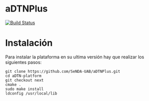 # aDTNPlus
[![Build Status](https://travis-ci.org/SeNDA-UAB/aDTNPlus.svg?branch=master)](https://travis-ci.org/SeNDA-UAB/aDTNPlus)

# Instalación
Para instalar la plataforma en su ultima versión hay que realizar los siguientes pasos:
```
git clone https://github.com/SeNDA-UAB/aDTNPlus.git
cd aDTN-platform
git checkout next
cmake .
sudo make install
ldconfig /usr/local/lib
``` 
